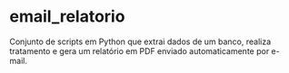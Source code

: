 # email_relatorio
Conjunto de scripts em Python que extrai dados de um banco, realiza tratamento e gera um relatório em PDF enviado automaticamente por e-mail.
